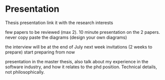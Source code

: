 # Presentation

Thesis presentation
link it with the research interests

few papers to be reviewed (max 2).
10 minute presentation on the 2 papers.
never copy paste the diagrams (design your own diagrams)

the interview will be at the end of July
next week invitations (2 weeks to prepare)
start preparing from now

presentation in the master thesis, also talk about my experience in the software industry, and how it relates to the phd position. Technical details, not philosophically.
